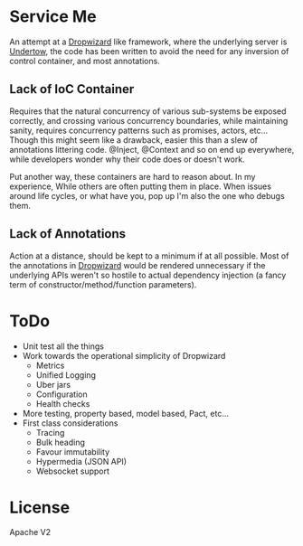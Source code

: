 Service Me
==========

An attempt at a [Dropwizard](http://www.dropwizard.io/) like framework, where
the underlying server is [Undertow](http://undertow.io/), the code has been
written to avoid the need for any inversion of control container, and most 
annotations.

Lack of IoC Container
---------------------
Requires that the natural concurrency of various sub-systems be
exposed correctly, and crossing various concurrency boundaries, while
maintaining sanity, requires concurrency patterns such as promises, actors, 
etc... Though this might seem like a drawback, easier this than a slew of 
annotations littering code. @Inject, @Context and so on end up everywhere, while
developers wonder why their code does or doesn't work.

Put another way, these containers are hard to reason about. In my experience, 
While others are often putting them in place. When issues around life cycles, or
what have you, pop up I'm also the one who debugs them.

Lack of Annotations
-------------------
Action at a distance, should be kept to a minimum if at all possible. Most of
the annotations in [Dropwizard](http://www.dropwizard.io/) would be rendered
unnecessary if the underlying APIs weren't so hostile to actual dependency
injection (a fancy term of constructor/method/function parameters).

ToDo
====
* Unit test all the things
* Work towards the operational simplicity of Dropwizard
    * Metrics
    * Unified Logging
    * Uber jars
    * Configuration
    * Health checks
* More testing, property based, model based, Pact, etc...
* First class considerations
    * Tracing
    * Bulk heading
    * Favour immutability
    * Hypermedia (JSON API)
    * Websocket support

License
=======

Apache V2